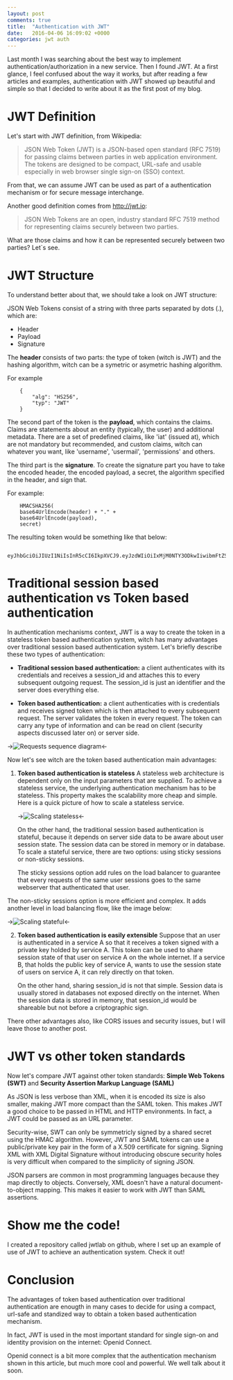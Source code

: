 ```yaml
---
layout: post
comments: true
title:  "Authentication with JWT"
date:   2016-04-06 16:09:02 +0000
categories: jwt auth
---
```


Last month I was searching about the best way to implement authentication/authorization in a new service. Then I found JWT. At a first glance, I feel confused about the way it works, but after reading a few articles and examples, authentication with JWT showed up beautiful and simple so that I decided to write about it as the first post of my blog.

# JWT Definition

Let's start with JWT definition, from Wikipedia:

> JSON Web Token (JWT) is a JSON-based open standard (RFC 7519) for passing claims between parties
> in web application environment. The tokens are designed to be compact, URL-safe and usable especially 
> in web browser single sign-on (SSO) context.

From that, we can assume JWT can be used as part of a authentication mechanism or for secure message interchange. 

Another good definition comes from http://jwt.io:

> JSON Web Tokens are an open, industry standard RFC 7519 method for representing claims 
> securely between two parties.

What are those claims and how it can be represented securely between two parties? Let`s see.

# JWT Structure

To understand better about that, we should take a look on JWT structure:

JSON Web Tokens consist of a string with three parts separated by dots (.), which are:

* Header
* Payload
* Signature

The **header** consists of two parts: the type of token (witch is JWT) and the hashing algorithm, witch can be a symetric or asymetric hashing algorithm.

For example
```
	{
		"alg": "HS256",
		"typ": "JWT"
	}
```
The second part of the token is the **payload**, which contains the claims. Claims are statements about an entity (typically, the user) and additional metadata. There are a set of predefined claims, like 'iat' (issued at), which are not mandatory but recommended,  and custom claims, witch can whatever you want, like 'username', 'usermail', 'permissions' and others.

The third part is the **signature**. To create the signature part you have to take the encoded header, the encoded payload, a secret, the algorithm specified in the header, and sign that.

For example:
```
	HMACSHA256(
	base64UrlEncode(header) + "." +
	base64UrlEncode(payload),
	secret)
```	
The resulting token would be something like that below:
```
	eyJhbGciOiJIUzI1NiIsInR5cCI6IkpXVCJ9.eyJzdWIiOiIxMjM0NTY3ODkwIiwibmFtZSI6IkpvaG4gRG9lIiwiYWRtaW4iOnRydWV9.TJVA95OrM7E2cBab30RMHrHDcEfxjoYZgeFONFh7HgQ
```

# Traditional session based authentication vs Token based authentication

In authentication mechanisms context, JWT is a way to create the token in a stateless token based authentication system, witch has many advantages over traditional session based authentication system. Let's briefly describe these two types of authentication:

* **Traditional session based authentication:** a client authenticates with its credentials and receives a session_id and attaches this to every subsequent outgoing request. The session_id is just an identifier and the server does everything else.

* **Token based authentication:** a client authenticaties with is credentials and receives signed token which is then attached to every subsequent request. The server validates the token in every request. The token can carry any type of information and can be read on client (security aspects discussed later on) or server side. 

->![Requests sequence diagram](/images/jwt1.png "Requests/Response flow for each type of authentication")<-


Now let's see witch are the token based authentication main advantages:

1. **Token based authentication is stateless** A stateless web architecture is dependent only on the input parameters that are supplied. To achieve a stateless service, the underlying authentication mechanism has to be stateless. This property makes the scalability more cheap and simple. Here is a quick picture of how to scale a stateless service.

   ->![Scaling stateless](/images/jwt2.png "Scaling stateless architecture")<-

   On the other hand, the traditional session based authentication is stateful, because it depends on server side data to be aware about user session state. The session data can be stored in memory or in database. To scale a stateful service, there are two options: using sticky sessions or non-sticky sessions.

   The sticky sessions option add rules on the load balancer to guarantee that every requests of the same user sessions goes to the same webserver that authenticated that user. 

The non-sticky sessions option is more efficient and complex. It adds another level in load balancing flow, like the image below:

   ->![Scaling stateful](/images/jwt3.png "Scaling stateful sticky session architecture")<-


2. **Token based authentication is easily extensible** Suppose that an user is authenticated in a service A so that it receives a token signed with a private key holded by service A. This token can be used to share session state of that user on service A on the whole internet. If a service B, that holds the public key of service A, wants to use the session state of users on service A, it can rely directly on that token.  

   On the other hand, sharing session_id is not that simple. Session data is usually stored in databases not exposed directly on the internet. When the session data is stored in memory, that session_id would be shareable but not before a criptographic sign.

There other advantages also, like CORS issues and security issues, but I will leave those to another post.

# JWT vs other token standards

Now let's compare JWT against other token standards: **Simple Web Tokens (SWT)** and **Security Assertion Markup Language (SAML)**

As JSON is less verbose than XML, when it is encoded its size is also smaller, making JWT more compact than the SAML token. This makes JWT a good choice to be passed in HTML and HTTP environments. In fact, a JWT could be passed as an URL parameter.

Security-wise, SWT can only be symmetricly signed by a shared secret using the HMAC algorithm. However, JWT and SAML tokens can use a public/private key pair in the form of a X.509 certificate for signing. Signing XML with XML Digital Signature without introducing obscure security holes is very difficult when compared to the simplicity of signing JSON.

JSON parsers are common in most programming languages because they map directly to objects. Conversely, XML doesn't have a natural document-to-object mapping. This makes it easier to work with JWT than SAML assertions.

# Show me the code!

I created a repository called jwtlab on github, where I set up an example of use of JWT to achieve an authentication system. Check it out!


# Conclusion

The advantages of token based authentication over traditional authentication are enougth in many cases to decide for using a compact, url-safe and standized way  to obtain a token based authentication mechanism. 

In fact, JWT is used in the most important standard for single sign-on and identity provision on the internet: Openid Connect.

Openid connect is a bit more complex that the authentication mechanism shown in this article, but much more cool and powerful. We well talk about it soon. 
